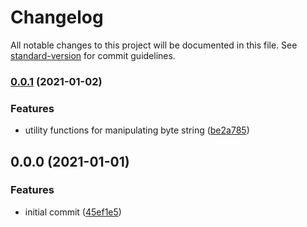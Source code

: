 # Changelog

All notable changes to this project will be documented in this file. See [standard-version](https://github.com/conventional-changelog/standard-version) for commit guidelines.

### [0.0.1](https://github.com/homura/easy-byte/compare/v0.0.0...v0.0.1) (2021-01-02)

### Features

- utility functions for manipulating byte string ([be2a785](https://github.com/homura/easy-byte/commit/be2a785e944684524e1151854aba634e7178e1fc))

## 0.0.0 (2021-01-01)

### Features

- initial commit ([45ef1e5](https://github.com/homura/easy-byte/commit/45ef1e53c22e4bf2507bfd1a6aae9c7ebb5451c7))
